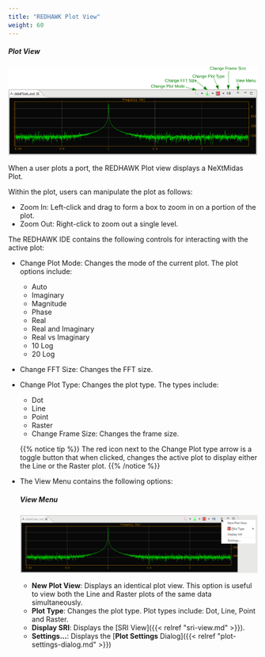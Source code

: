 ```yaml
---
title: "REDHAWK Plot View"
weight: 60
---
```

 ##### Plot View
![The REDHAWK Plot View](../../images/plot.png)

When a user plots a port, the REDHAWK Plot view displays a NeXtMidas Plot.

Within the plot, users can manipulate the plot as follows:

  - Zoom In: Left-click and drag to form a box to zoom in on a portion of the plot.
  - Zoom Out: Right-click to zoom out a single level.

The REDHAWK IDE contains the following controls for interacting with the active plot:

  - Change Plot Mode: Changes the mode of the current plot. The plot options include:

      - Auto
      - Imaginary
      - Magnitude
      - Phase
      - Real
      - Real and Imaginary
      - Real vs Imaginary
      - 10 Log
      - 20 Log

  - Change FFT Size: Changes the FFT size.

  - Change Plot Type: Changes the plot type. The types include:

      - Dot
      - Line
      - Point
      - Raster
      - Change Frame Size: Changes the frame size.

    {{% notice tip %}}
The red icon next to the Change Plot type arrow is a toggle button that when clicked, changes the active plot to display either the Line or the Raster plot.
    {{% /notice %}}

  - The View Menu contains the following options:
    ##### View Menu
    ![The View Menu](../../images/REDHAWK_Plot_Menu.png)

      - **New Plot View**: Displays an identical plot view. This option is useful to view both the Line and Raster plots of the same data simultaneously.
      - **Plot Type**: Changes the plot type. Plot types include: Dot, Line, Point and Raster.
      - **Display SRI**: Displays the [SRI View]({{< relref "sri-view.md" >}}).
      - **Settings...**: Displays the [**Plot Settings** Dialog]({{< relref "plot-settings-dialog.md" >}})
